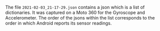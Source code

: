 The file `2021-02-03_21-17-29.json` contains a json which is a list of dictionaries.
It was captured on a Moto 360 for the Gyroscope and Accelerometer.
The order of the jsons within the list corresponds to the order in which Android reports its sensor readings.